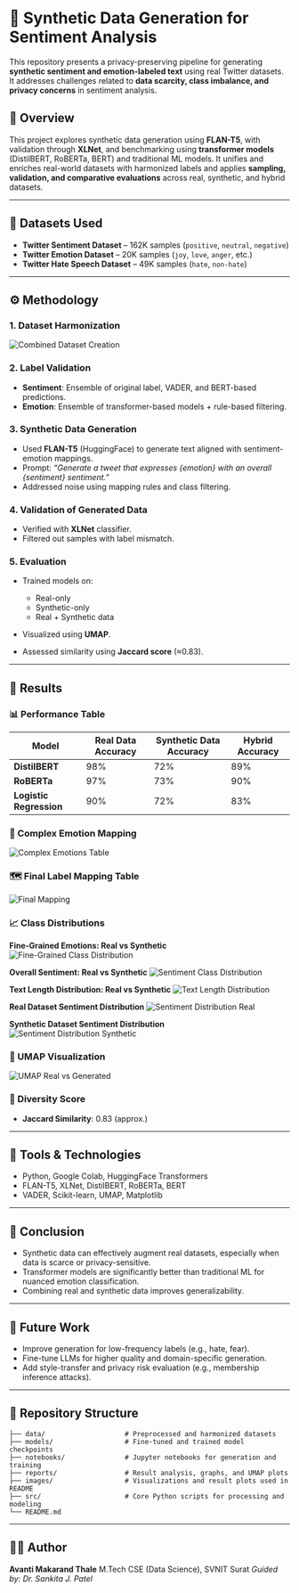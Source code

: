 # 🧠 Synthetic Data Generation for Sentiment Analysis

This repository presents a privacy-preserving pipeline for generating **synthetic sentiment and emotion-labeled text** using real Twitter datasets. It addresses challenges related to **data scarcity, class imbalance, and privacy concerns** in sentiment analysis.

## 📌 Overview

This project explores synthetic data generation using **FLAN-T5**, with validation through **XLNet**, and benchmarking using **transformer models** (DistilBERT, RoBERTa, BERT) and traditional ML models. It unifies and enriches real-world datasets with harmonized labels and applies **sampling, validation, and comparative evaluations** across real, synthetic, and hybrid datasets.

---

## 📂 Datasets Used

* **Twitter Sentiment Dataset** – 162K samples (`positive`, `neutral`, `negative`)
* **Twitter Emotion Dataset** – 20K samples (`joy`, `love`, `anger`, etc.)
* **Twitter Hate Speech Dataset** – 49K samples (`hate`, `non-hate`)

---

## ⚙️ Methodology

### 1. **Dataset Harmonization**

![Combined Dataset Creation](Images/Combined_Dataset_Creation.png)

### 2. **Label Validation**

* **Sentiment**: Ensemble of original label, VADER, and BERT-based predictions.
* **Emotion**: Ensemble of transformer-based models + rule-based filtering.

### 3. **Synthetic Data Generation**

* Used **FLAN-T5** (HuggingFace) to generate text aligned with sentiment-emotion mappings.
* Prompt:
  *“Generate a tweet that expresses {emotion} with an overall {sentiment} sentiment.”*
* Addressed noise using mapping rules and class filtering.

### 4. **Validation of Generated Data**

* Verified with **XLNet** classifier.
* Filtered out samples with label mismatch.

### 5. **Evaluation**

* Trained models on:

  * Real-only
  * Synthetic-only
  * Real + Synthetic data
* Visualized using **UMAP**.
* Assessed similarity using **Jaccard score** (≈0.83).

---

## 🧪 Results

### 📊 Performance Table

| Model                   | Real Data Accuracy | Synthetic Data Accuracy | Hybrid Accuracy |
| ----------------------- | ------------------ | ----------------------- | --------------- |
| **DistilBERT**          | 98%                | 72%                     | 89%             |
| **RoBERTa**             | 97%                | 73%                     | 90%             |
| **Logistic Regression** | 90%                | 72%                     | 83%             |

### 🧬 Complex Emotion Mapping

![Complex Emotions Table](Images/Complex_emotions.png)

### 🗺 Final Label Mapping Table

![Final Mapping](Images/final_fine_grained.png)

### 📈 Class Distributions

**Fine-Grained Emotions: Real vs Synthetic**
![Fine-Grained Class Distribution](Images/fine_emotion_real_vs_syn.png)

**Overall Sentiment: Real vs Synthetic**
![Sentiment Class Distribution](Images/real_vs_syn1.png)

**Text Length Distribution: Real vs Synthetic**
![Text Length Distribution](Images/real_vs_syn2.png)

**Real Dataset Sentiment Distribution**
![Sentiment Distribution Real](Images/sentiment_distribution.png)

**Synthetic Dataset Sentiment Distribution**
![Sentiment Distribution Synthetic](Images/sentiment_distribution_synthetic_df.png)

### 📌 UMAP Visualization

![UMAP Real vs Generated](Images/umap.png)

### 📏 Diversity Score

* **Jaccard Similarity**: 0.83 (approx.)

---

## 🚀 Tools & Technologies

* Python, Google Colab, HuggingFace Transformers
* FLAN-T5, XLNet, DistilBERT, RoBERTa, BERT
* VADER, Scikit-learn, UMAP, Matplotlib

---

## 🎯 Conclusion

* Synthetic data can effectively augment real datasets, especially when data is scarce or privacy-sensitive.
* Transformer models are significantly better than traditional ML for nuanced emotion classification.
* Combining real and synthetic data improves generalizability.

---

## 🔭 Future Work

* Improve generation for low-frequency labels (e.g., hate, fear).
* Fine-tune LLMs for higher quality and domain-specific generation.
* Add style-transfer and privacy risk evaluation (e.g., membership inference attacks).

---

## 📁 Repository Structure

```
├── data/                    # Preprocessed and harmonized datasets
├── models/                  # Fine-tuned and trained model checkpoints
├── notebooks/               # Jupyter notebooks for generation and training
├── reports/                 # Result analysis, graphs, and UMAP plots
├── images/                  # Visualizations and result plots used in README
├── src/                     # Core Python scripts for processing and modeling
└── README.md
```

---

## 👩‍💻 Author

**Avanti Makarand Thale**
M.Tech CSE (Data Science), SVNIT Surat
*Guided by: Dr. Sankita J. Patel*
